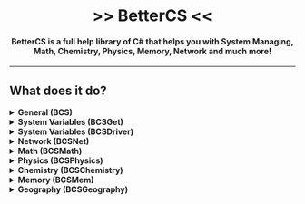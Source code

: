 <h1 align="center"> >> BetterCS << </h1> 
<h4 align="center">BetterCS is a full help library of C# that helps you with System Managing, Math, Chemistry, Physics, Memory, Network and much more!</h4>

------

## What does it do?

<details>
  <summary><b>General (BCS)</b></summary>
  - File to MD5
  - Encyption and Decyption using AES 256-bit CBC with custom key and vector<br>
  - Encyption and Decyption using RSA-4098 with custom or automatic parameters<br>
  - Encyption and Decyption of files using RSA-4098 with custom or automatic parameters<br>
  - Run Terminal/CMD/Powershell commands with custom parameters and arguments and get the output<br>
  - Get every file inside of a folder (name and fullpath, you can also choose to include subfolders)<br>
  - Use our custom exif tool<br>
  - Deal with window's registry<br>
  - Deal with running processes<br>
  - Manage file attributes<br>
  - Check if the DLL is running on a virtual machine<br>
  - Auto-Update the library
</details>

<details>
  <summary><b>System Variables (BCSGet)</b></summary>
  - Get every System Folder path<br>
  - Get custom System Folders path by GUID
</details>

<details>
  <summary><b>System Variables (BCSDriver)</b></summary>
  - Get every possible information about your RAM<br>
  - Get every possible information about your CPU<br>
  - Get every possible information about your GPU<br>
  - Get every possible information about your OS<br>
  - Get every possible information about your Audio Devices
</details>

<details>
  <summary><b>Network (BCSNet)</b></summary>
  - Get public and private IP<br>
  - Get subnet mask<br>
  - Get Hostnames of IPs and IPs of Hostnames<br>
  - Send fully customizable requests with custom methods, headers, cookies, parameters, body, user-content and much more<br>
  - Send fully customizable GET requests via 3 types of client<br>
  - Send fully customizable POST requests via 3 types of client<br>
  - Send fully customizable PUT, PATCH, DELETE, HEAD or OPTIONS requests<br>
  - Check if ports are open in a network<br>
  - Send normal authenticated emails<br>
  - Send custom unauthenticated emails<br>
  - Check if IPs, Ports, Websites, Hostnames etc... are valid
</details>

<details>
  <summary><b>Math (BCSMath)</b></summary>
  - Solve Ratios<br>
  - Solve Quadratic equations natively<br>
  - Solve Cubic equations natively<br>
  - Solve Cubic equations geometrically<br>
  - Solve Quartic equations natively<br>
  - Get a number's divisors<br>
  - Get a number's factorial<br>
  - Check if a number is perfect<br>
  - Check if a number is prime
</details>

<details>
  <summary><b>Physics (BCSPhysics)</b></summary>
  - Use cinematic speed, space and time formulas for Uniform Rectilinear Motions<br>
  - Use cinematic speed, space, time and acceleration formulas for Uniformly Accelerated Motions<br>
  - Use cinematic speed, space, time and acceleration formulas for Uniformly Accelerated Motion's Free Fall<br>
  - Use static pression , weight, gravity and much more formulas
</details>

<details>
  <summary><b>Chemistry (BCSChemistry)</b></summary>
  - Get Automic Number from elemt's short name or full name<br>
  - Get every known information about the first 130 elements of the periodic table<br>
  - Calculate forumla's molar mass<br>
  - Split formulas in elements with our own complex alghoritms<br>
  - Calculate formula's Tradition, IUPAC or Stock nomenclature name with our own complex alghoritms
</details>

<details>
  <summary><b>Memory (BCSMem)</b></summary>
  - Read from a memory address<br>
  - Read from a memory address with a safe function<br>
  - Write in a memory address<br>
  - Send Input Key<br>
  - Send Input Key in a certain Process<br>
  - Inject DLL files into running processes by process PID or process executable's path
</details>


<details>
  <summary><b>Geography (BCSGeography)</b></summary>
  - Get capital by country according to the 196 world countries list<br>
  - Get country by capital according to the 196 world countries list<br>
  - Check if a string is a country
</details>
